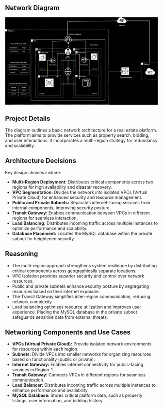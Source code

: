 ## Network Diagram

![[Network Diagram for Real Estate Platform]](aws-vpc.drawio.svg)


## Project Details

The diagram outlines a basic network architecture for a real estate platform. The platform aims to provide services such as property search, bidding, and user interactions. It incorporates a multi-region strategy for redundancy and scalability.


## Architecture Decisions
Key design choices include:

* **Multi-Region Deployment:** Distributes critical components across two regions for high availability and disaster recovery.  
* **VPC Segmentation:** Divides the network into isolated VPCs (Virtual Private Cloud) for enhanced security and resource management.  
* **Public and Private Subnets:** Separates internet-facing services from internal components, improving security posture.  
* **Transit Gateway:** Enables communication between VPCs in different regions for seamless interaction.  
* **Load Balancing:** Distributes incoming traffic across multiple instances to optimize performance and scalability.  
* **Database Placement:** Locates the MySQL database within the private subnet for heightened security.

## Reasoning
- The multi-region approach strengthens system resilience by distributing critical components across geographically separate locations. 
- VPC isolation provides superior security and control over network resources.  
- Public and private subnets enhance security posture by segregating resources based on their internet exposure. 
- The Transit Gateway simplifies inter-region communication, reducing network complexity. 
- Load balancing optimizes resource utilization and improves user experience. Placing the MySQL database in the private subnet safeguards sensitive data from external threats.  

## Networking Components and Use Cases
* **VPCs (Virtual Private Cloud):** Provide isolated network environments for resources within each region.  
* **Subnets:** Divide VPCs into smaller networks for organizing resources based on functionality (public or private).  
* **Internet Gateway:** Enables internet connectivity for public-facing services in Region-1.  
* **Transit Gateway:** Connects VPCs in different regions for seamless communication.  
* **Load Balancer:** Distributes incoming traffic across multiple instances to enhance performance and availability.  
* **MySQL Database:** Stores critical platform data, such as property listings, user information, and bidding history.  